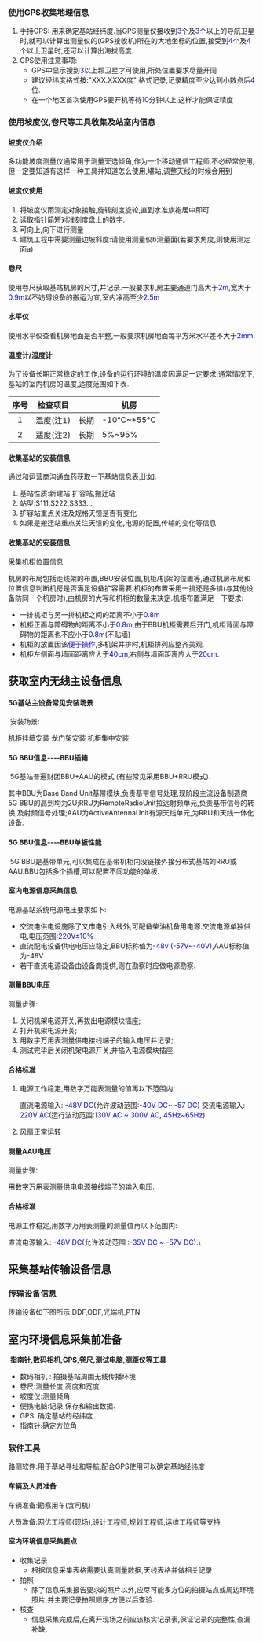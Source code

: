 ### 使用GPS收集地理信息

1. 手持GPS: 用来确定基站经纬度.当GPS测量仪接收到<span style="color:blue;">3</span>个及<span style="color:blue;">3</span>个以上的导航卫星时,就可以计算出测量仪的(GPS接收机)所在的大地坐标的位置,接受到<span style="color:blue;">4</span>个及<span style="color:blue;">4</span>个以上卫星时,还可以计算出海拔高度.
2. GPS使用注意事项:
   - GPS中显示搜到<span style="color:blue;">3</span>以上颗卫星才可使用,所处位置要求尽量开阔
   - 建议经纬度格式按:"XXX.XXXX度" 格式记录,记录精度至少达到小数点后<span style="color:blue;">4</span>位.
   - 在一个地区首次使用GPS要开机等待<span style="color:blue;">10</span>分钟以上,这样才能保证精度

### 使用坡度仪,卷尺等工具收集及站室内信息

#### 坡度仪介绍

​	多功能坡度测量仪通常用于测量天选倾角,作为一个移动通信工程师,不必经常使用,但一定要知道有这样一种工具并知道怎么使用,堪站,调整天线的时候会用到

#### 坡度仪使用

1. 将坡度仪雨测定对象接触,旋转刻度旋轮,直到水准旗袍居中即可.
2. 读取指针简短对准刻度盘上的数字.
3. 可向上,向下进行测量
4. 建筑工程中需要测量边坡斜度:请使用测量仪b测量面(若要求角度,则使用测定面a)

#### 卷尺

使用卷尺获取基站机房的尺寸,并记录.一般要求机房主要通道门高大于<span style="color:blue;">2m</span>,宽大于<span style="color:blue;">0.9m</span>以不妨碍设备的搬运为宜,室内净高至少<span style="color:blue;">2.5m</span>

#### 水平仪

使用水平仪查看机房地面是否平整,一般要求机房地面每平方米水平差不大于<span style="color:blue;">2mm</span>.

#### 温度计/湿度计

为了设备长期正常稳定的工作,设备的运行环境的温度因满足一定要求.通常情况下,基站的室内机房的温度,适度范围如下表.

| 序号 | 检查项目  |      | 机房      |
| :--: | --------- | ---- | --------- |
|  1   | 温度(注1) | 长期 | -10℃~+55℃ |
|  2   | 适度(注2) | 长期 | 5%~95%    |

#### 收集基站的安装信息

通过和运营商沟通血药获取一下基站信息表,比如:

1. 基站性质:新建站`扩容站,搬迁站
2. 站型:S111,S222,S333...
3. 扩容站重点关注及规格天馈是否有变化
4. 如果是搬迁站重点关注天馈的变化,电源的配置,传输的变化等信息

#### 收集基站的安装信息

采集机柜位置信息

​	机房的布局包括走线架的布置,BBU安装位置,机柜/机架的位置等,通过机房布局和位置信息判断机房是否满足设备扩容需要.机柜的布置采用一排还是多排(与其他设备防同一个机房时),由机房的大写和机柜的数量来决定.机柜布置满足一下要求:

- 一排机柜与另一排机柜之间的距离不小于<span style="color:blue;">0.8m</span>
- 机柜正面与障碍物的距离不小于<span style="color:blue;">0.8m</span>,由于BBU机柜需要后开门,机柜背面与障碍物的距离也不应小于<span style="color:blue;">0.8m</span>(不贴墙)
- 机柜的放置因该<span style="color:blue;">便于操作</span>,多机架并排时,机柜排列应整齐美观.
- 机柜左侧面与墙面距离应大于<span style="color:blue;">40cm</span>,右侧与墙面距离应大于<span style="color:blue;">20cm</span>.

## 获取室内无线主设备信息

#### 5G基站主设备常见安装场景

​		安装场景:

机柜挂墙安装			龙门架安装			机柜集中安装

#### 5G BBU信息----BBU插箱

​	5G基站普遍财团BBU+AAU的模式 (有些常见采用BBU+RRU模式).

其中BBU为Base Band Unit基带模块,负责基带信号处理,现阶段主流设备制造商5G BBU的高到均为2U;RRU为RemoteRadioUnit拉远射频单元,负责基带信号的转换,及射频信号处理;AAU为ActiveAntennaUnit有源天线单元,为RRU和天线一体化设备.

#### 5G BBU信息----BBU单板性能

​	5G BBU是基带单元,可以集成在基带机柜内没链接外接分布式基站的RRU或AAU.BBU包括多个插槽,可以配置不同功能的单板.

#### 室内电源信息采集信息

电源基站系统电源电压要求如下:

- 交流电供电设施除了又市电引入线外,可配备柴油机备用电源.交流电源单独供电,电压范围:<span style="color:blue;">220V±10%</span>
- 直流配电设备供电电压应稳定,BBU标称值为<span style="color:blue">-48v (-57V~-40V)</span>,AAU标称值为-48V
- 若干直流电源设备由设备商提供,则在勘察时应做电源勘察.

#### 测量BBU电压

测量步骤:

1. 关闭机架电源开关,再拔出电源模块插座;
2. 打开机架电源开关;
3. 用数字万用表测量供电接线端子的输入电压并记录;
4. 测试完毕后关闭机架电源开关,并插入电源模块插座.

#### 合格标准

1. 电源工作稳定,用数字万能表测量的值再以下范围内:

   直流电源输入: <span style="color:blue;">-48V DC</span>(允许波动范围:<span style="color:blue;">-40V DC~ -57 DC</span>)
   交流电源输入: <span style="color:blue;">220V AC</span>(运行波动范围:<span style="color:blue;">130V AC ~ 300V AC, 45Hz~65Hz</span>)

2. 风扇正常运转

#### 测量AAU电压

测量步骤:

用数字万用表测量供电电源接线端子的输入电压.

#### 合格标准

电源工作稳定,用数字万用表测量的测量值再以下范围内:

直流电源输入: <span style="color:blue;">-48V DC</span>(允许波动范围 :<span style="color:blue;">-35V DC ~ -57V DC</span>).\

## 采集基站传输设备信息

### 传输设备信息

传输设备如下图所示:DDF,ODF,光端机,PTN

## 室内环境信息采集前准备

​	**指南针,数码相机,GPS,卷尺,测试电脑,测距仪等工具**

- 数码相机 : 拍摄基站周围无线传播环境
- 卷尺:测量长度,高度和宽度
- 坡度仪:测量倾角
- 便携电脑:记录,保存和输出数据.
- GPS: 确定基站的经纬度
- 指南针:确定方位角

### 软件工具

路测软件:用于基站寻址和导航,配合GPS使用可以确定基站经纬度

#### 车辆及人员准备

车辆准备:勘察用车(含司机)

人员准备:网优工程师(现场),设计工程师,规划工程师,运维工程师等支持

#### 室内环境信息采集要点

- 收集记录
  - 根据信息采集表格需要认真测量数据,天线表格并做相关记录
- 拍照
  - 除了信息采集报告要求的照片以外,应尽可能多方位的拍摄站点或周边环境照片,并主要记录拍照顺序,方便以后查验.
- 核查
  - 信息采集完成后,在离开现场之前应该核实记录表,保证记录的完整性,查漏补缺.